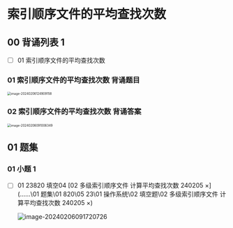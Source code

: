 # 索引顺序文件的平均查找次数



## 00 背诵列表 1

- [ ] 01 索引顺序文件的平均查找次数

  

### 01 索引顺序文件的平均查找次数 背诵题目

<img src="https://cvp.oss-cn-shanghai.aliyuncs.com/picgo/202402061249218.png" alt="image-20240206124909158" style="zoom:50%;" />

### 02 索引顺序文件的平均查找次数 背诵答案

<img src="https://cvp.oss-cn-shanghai.aliyuncs.com/picgo/202402060910414.png" alt="image-20240206091006349" style="zoom:50%;" />



## 01 题集



### 01 小题  1

- [ ] 01 23820 填空04  [02 多级索引顺序文件 计算平均查找次数 240205 ×](..\..\..\01 题集\01 820\05 23\01 操作系统\02 填空题\02 多级索引顺序文件 计算平均查找次数 240205 ×) 

  ![image-20240206091720726](https://cvp.oss-cn-shanghai.aliyuncs.com/picgo/202402060917800.png)
  
  

